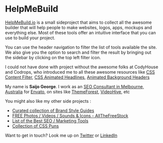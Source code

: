 # HelpMeBuild
[HelpMeBuild.io](http://helpmebuild.io) is a small sideproject that aims to collect all the awesome builder that will help people to make websites, logos, apps, mockups and everything else. Most of these tools offer an intuitive interface that you can use to build your project. 



You can use the header navigation to filter the list of tools available the site. We also give you the option to search and filter the result by bringing out the sidebar by clicking on the top left filter icon. 

I could not have done with project without the awesome folks at CodyHouse and Codrops, who introduced me to all these awesome resources like [CSS Content Filter](http://codyhouse.co/gem/content-filter/), [CSS Animated Headlines](http://codyhouse.co/gem/css-animated-headlines/), [Animated Background Headers](http://tympanus.net/codrops/2014/09/23/animated-background-headers/)

My name is **Saijo George**. I work as an [SEO Consultant in Melbourne, Australia](http://saijogeorge.com/) for [Envato](http://www.envato.com/), on sites like [ThemeForest](http://themeforest.net), [VideoHive](http://videohive.net), etc

You might also like my other side projects :
- [Curated collection of Brand Style Guides](http://saijogeorge.com/brand-style-guide-examples/)
- [FREE Photos / Videos / Sounds & Icons - AllTheFreeStock](http://allthefreestock.com)
- [List of the Best SEO / Marketing Tools](http://saijogeorge.com/best-marketing-tools/)
- [Collection of CSS Puns](http://saijogeorge.com/css-puns/)

Want to get in touch? Look me up on [Twitter](https://twitter.com/Saijo_George) or [LinkedIn](https://au.linkedin.com/in/saijogeorge)

